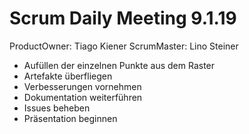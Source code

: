 # Scrum Daily Meeting 9.1.19
ProductOwner: Tiago Kiener
ScrumMaster: Lino Steiner

* Aufüllen der einzelnen Punkte aus dem Raster
* Artefakte überfliegen
* Verbesserungen vornehmen
* Dokumentation weiterführen
* Issues beheben
* Präsentation beginnen
